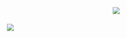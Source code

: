 
<img align="right" src="https://visitor-badge.laobi.icu/badge?page_id=zoubairhouta.zoubairhouta" />


<h1 align="center">
<img src="https://readme-typing-svg.herokuapp.com/?font=Cairo&size=40&center=true&vCenter=true&width=800&height=100&color=f75c7e&background=ffdfba&duration=6000&lines=Hi+There!+Welcome+👋;I'm+Ahmed+Zoubair+Belhout!;A+passionate+Web+developper+from+Tunisia!+🌶️;"/>





</h1>
